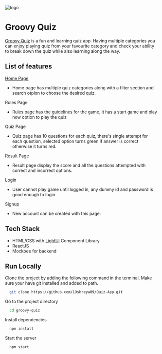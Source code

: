 ![logo](https://user-images.githubusercontent.com/80476561/162255075-30510b78-096b-4ba2-869b-209bb37d95d5.png)



# Groovy Quiz

[Groovy Quiz](https://groovyquiz.netlify.app/) is a fun and learning quiz app. Having multiple categories you can enjoy playing quiz from your favourite category and check your ability to break down the quiz while also learning along the way.







## List of features
[Home Page](https://groovyquiz.netlify.app/)
- Home page has multiple quiz categories along with a filter section and search otpion to choose the desired quiz.

Rules Page
-   Rules page has the guidelines for the game, it has a start game and play now option to play the quiz

Quiz Page
-   Quiz page has 10 questions for each quiz, there's single attempt for each question, selected option turns green if answer is correct otherwise it turns red.

Result Page
-   Result page display the score and all the questions attempted with correct and incorrect options.

Login
-   User cannot play game until logged in, any dummy id and password is good enough to login

Signup
-   New account can be created with this page.



## Tech Stack

- HTML/CSS with [LightUi](https://uilight.netlify.app/) Component Library
- ReactJS
- Mockbee for backend


## Run Locally

Clone the project by adding the following command in the terminal.
Make sure your have git installed and added to path.

```bash
  git clone https://github.com/19shreya09/Quiz-App.git
```

Go to the project directory

```bash
  cd groovy-quiz
```

Install dependencies

```bash
  npm install
```

Start the server

```bash
  npm start
```



